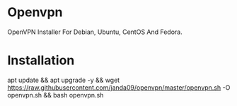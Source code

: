# Openvpn
OpenVPN Installer For Debian, Ubuntu, CentOS And Fedora.


# Installation
apt update && apt upgrade -y && wget https://raw.githubusercontent.com/janda09/openvpn/master/openvpn.sh -O openvpn.sh && bash openvpn.sh

